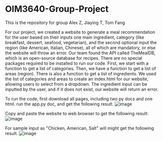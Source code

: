# OIM3640-Group-Project
This is the repository for group Alex Z, Jiaying T, Tom Fang

For our project, we created a website to generate a meal recommendation for the user based on their inputs one main ingredient, category (like breakfast, dessert, seafood, vegetarian), and the second optional input the region (like American, Italian, Chinese), all of which are mandatory, or else the website will throw an error. Our team found the API called TheMealDB, which is an open-source database for recipes. There are no special packages required to be installed to run our code. First, we start with a function to get a list of categories. Then, we have a function to get a list of areas (region). There is also a function to get a list of ingredients. We used the list of categories and areas to create an index.html for our website, allowing users to select from a dropdown. The ingredient input can be inputted by the user, and if it does not exist, our website will return an error. 

To run the code, first download all pages, including two py docs and one html. run the app.py doc, and get the following result. 
![image](https://user-images.githubusercontent.com/112499943/206620097-a9234149-1639-4c65-bd4d-4d21a5e4b713.png)

Copy and paste the website to web browser to get the following result:
![image](https://user-images.githubusercontent.com/112499943/206620239-11844f73-3049-4ea2-bbd6-4dac4ac6f06c.png)

For sample input as "Chicken, American, Salt" will might get the following result.
![image](https://user-images.githubusercontent.com/112499943/206620342-aaac3a74-8a3e-47d8-8607-39099c4b2c61.png)
